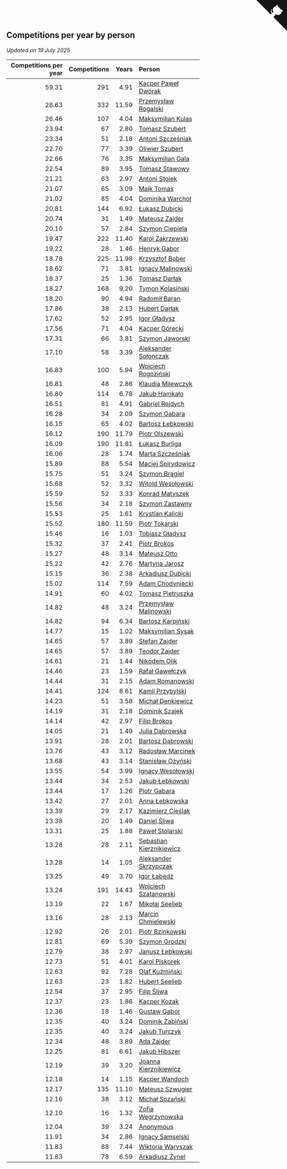 ## Competitions per year by person

*Updated on 19 July 2025*

| Competitions per year | Competitions | Years | Person |
| ---: | ---: | ---: | :--- |
| 59.31 | 291 | 4.91 | [Kacper Paweł Dworak](https://www.worldcubeassociation.org/persons/2020DWOR01) |
| 28.63 | 332 | 11.59 | [Przemysław Rogalski](https://www.worldcubeassociation.org/persons/2013ROGA02) |
| 26.46 | 107 | 4.04 | [Maksymilian Kulas](https://www.worldcubeassociation.org/persons/2021KULA02) |
| 23.94 | 67 | 2.80 | [Tomasz Szubert](https://www.worldcubeassociation.org/persons/2022SZUB02) |
| 23.34 | 51 | 2.18 | [Antoni Szcześniak](https://www.worldcubeassociation.org/persons/2023SZCZ04) |
| 22.70 | 77 | 3.39 | [Oliwier Szubert](https://www.worldcubeassociation.org/persons/2022SZUB01) |
| 22.66 | 76 | 3.35 | [Maksymilian Gala](https://www.worldcubeassociation.org/persons/2022GALA01) |
| 22.54 | 89 | 3.95 | [Tomasz Stawowy](https://www.worldcubeassociation.org/persons/2021STAW01) |
| 21.21 | 63 | 2.97 | [Antoni Stojek](https://www.worldcubeassociation.org/persons/2022STOJ03) |
| 21.07 | 65 | 3.09 | [Majk Tomas](https://www.worldcubeassociation.org/persons/2022TOMA05) |
| 21.02 | 85 | 4.04 | [Dominika Warchoł](https://www.worldcubeassociation.org/persons/2021WARC01) |
| 20.81 | 144 | 6.92 | [Łukasz Dubicki](https://www.worldcubeassociation.org/persons/2018DUBI01) |
| 20.74 | 31 | 1.49 | [Mateusz Zajder](https://www.worldcubeassociation.org/persons/2024ZAJD01) |
| 20.10 | 57 | 2.84 | [Szymon Ciepiela](https://www.worldcubeassociation.org/persons/2022CIEP01) |
| 19.47 | 222 | 11.40 | [Karol Zakrzewski](https://www.worldcubeassociation.org/persons/2014ZAKR01) |
| 19.22 | 28 | 1.46 | [Henryk Gabor](https://www.worldcubeassociation.org/persons/2024GABO02) |
| 18.78 | 225 | 11.98 | [Krzysztof Bober](https://www.worldcubeassociation.org/persons/2013BOBE01) |
| 18.62 | 71 | 3.81 | [Ignacy Malinowski](https://www.worldcubeassociation.org/persons/2021MALI02) |
| 18.37 | 25 | 1.36 | [Tomasz Darłak](https://www.worldcubeassociation.org/persons/2024DARL01) |
| 18.27 | 168 | 9.20 | [Tymon Kolasiński](https://www.worldcubeassociation.org/persons/2016KOLA02) |
| 18.20 | 90 | 4.94 | [Radomił Baran](https://www.worldcubeassociation.org/persons/2020BARA02) |
| 17.86 | 38 | 2.13 | [Hubert Darłak](https://www.worldcubeassociation.org/persons/2023DARL03) |
| 17.62 | 52 | 2.95 | [Igor Gładysz](https://www.worldcubeassociation.org/persons/2022GLAD01) |
| 17.56 | 71 | 4.04 | [Kacper Górecki](https://www.worldcubeassociation.org/persons/2021GORE01) |
| 17.31 | 66 | 3.81 | [Szymon Jaworski](https://www.worldcubeassociation.org/persons/2021JAWO01) |
| 17.10 | 58 | 3.39 | [Aleksander Sołonczak](https://www.worldcubeassociation.org/persons/2022SOLO01) |
| 16.83 | 100 | 5.94 | [Wojciech Rogoziński](https://www.worldcubeassociation.org/persons/2019ROGO04) |
| 16.81 | 48 | 2.86 | [Klaudia Milewczyk](https://www.worldcubeassociation.org/persons/2022MILE05) |
| 16.80 | 114 | 6.78 | [Jakub Hamkało](https://www.worldcubeassociation.org/persons/2018HAMK01) |
| 16.51 | 81 | 4.91 | [Gabriel Rejdych](https://www.worldcubeassociation.org/persons/2020REJD01) |
| 16.28 | 34 | 2.09 | [Szymon Gabara](https://www.worldcubeassociation.org/persons/2023GABA01) |
| 16.15 | 65 | 4.02 | [Bartosz Łebkowski](https://www.worldcubeassociation.org/persons/2021LEBK01) |
| 16.12 | 190 | 11.79 | [Piotr Olszewski](https://www.worldcubeassociation.org/persons/2013OLSZ02) |
| 16.09 | 190 | 11.81 | [Łukasz Burliga](https://www.worldcubeassociation.org/persons/2013BURL01) |
| 16.06 | 28 | 1.74 | [Marta Szcześniak](https://www.worldcubeassociation.org/persons/2023SZCZ07) |
| 15.89 | 88 | 5.54 | [Maciej Spirydowicz](https://www.worldcubeassociation.org/persons/2020SPIR01) |
| 15.75 | 51 | 3.24 | [Szymon Brągiel](https://www.worldcubeassociation.org/persons/2022BRAG03) |
| 15.68 | 52 | 3.32 | [Witold Wesołowski](https://www.worldcubeassociation.org/persons/2022WESO01) |
| 15.59 | 52 | 3.33 | [Konrad Matyszek](https://www.worldcubeassociation.org/persons/2022MATY02) |
| 15.56 | 34 | 2.18 | [Szymon Zastawny](https://www.worldcubeassociation.org/persons/2023ZAST01) |
| 15.53 | 25 | 1.61 | [Krystian Kalicki](https://www.worldcubeassociation.org/persons/2023KALI10) |
| 15.52 | 180 | 11.59 | [Piotr Tokarski](https://www.worldcubeassociation.org/persons/2013TOKA01) |
| 15.46 | 16 | 1.03 | [Tobiasz Gładysz](https://www.worldcubeassociation.org/persons/2024GLAD02) |
| 15.32 | 37 | 2.41 | [Piotr Brokos](https://www.worldcubeassociation.org/persons/2023BROK01) |
| 15.27 | 48 | 3.14 | [Mateusz Otto](https://www.worldcubeassociation.org/persons/2022OTTO01) |
| 15.22 | 42 | 2.76 | [Martyna Jarosz](https://www.worldcubeassociation.org/persons/2022JARO01) |
| 15.15 | 36 | 2.38 | [Arkadiusz Dubicki](https://www.worldcubeassociation.org/persons/2023DUBI01) |
| 15.02 | 114 | 7.59 | [Adam Chodyniecki](https://www.worldcubeassociation.org/persons/2017CHOD02) |
| 14.91 | 60 | 4.02 | [Tomasz Pietruszka](https://www.worldcubeassociation.org/persons/2021PIET01) |
| 14.82 | 48 | 3.24 | [Przemysław Malinowski](https://www.worldcubeassociation.org/persons/2022MALI01) |
| 14.82 | 94 | 6.34 | [Bartosz Karpiński](https://www.worldcubeassociation.org/persons/2019KARP03) |
| 14.77 | 15 | 1.02 | [Maksymilian Sysak](https://www.worldcubeassociation.org/persons/2024SYSA01) |
| 14.65 | 57 | 3.89 | [Stefan Zajder](https://www.worldcubeassociation.org/persons/2021ZAJD02) |
| 14.65 | 57 | 3.89 | [Teodor Zajder](https://www.worldcubeassociation.org/persons/2021ZAJD03) |
| 14.61 | 21 | 1.44 | [Nikodem Olik](https://www.worldcubeassociation.org/persons/2024OLIK01) |
| 14.46 | 23 | 1.59 | [Rafał Gawełczyk](https://www.worldcubeassociation.org/persons/2023GAWE01) |
| 14.44 | 31 | 2.15 | [Adam Romanowski](https://www.worldcubeassociation.org/persons/2023ROMA10) |
| 14.41 | 124 | 8.61 | [Kamil Przybylski](https://www.worldcubeassociation.org/persons/2016PRZY01) |
| 14.23 | 51 | 3.58 | [Michał Denkiewicz](https://www.worldcubeassociation.org/persons/2021DENK01) |
| 14.19 | 31 | 2.18 | [Dominik Szajek](https://www.worldcubeassociation.org/persons/2023SZAJ01) |
| 14.14 | 42 | 2.97 | [Filip Brokos](https://www.worldcubeassociation.org/persons/2022BROK03) |
| 14.05 | 21 | 1.49 | [Julia Dąbrowska](https://www.worldcubeassociation.org/persons/2024DABR01) |
| 13.91 | 28 | 2.01 | [Bartosz Dąbrowski](https://www.worldcubeassociation.org/persons/2023DABR07) |
| 13.76 | 43 | 3.12 | [Radosław Marcinek](https://www.worldcubeassociation.org/persons/2022MARC05) |
| 13.68 | 43 | 3.14 | [Stanisław Ożyński](https://www.worldcubeassociation.org/persons/2022OZYN01) |
| 13.55 | 54 | 3.99 | [Ignacy Wesołowski](https://www.worldcubeassociation.org/persons/2021WESO01) |
| 13.44 | 34 | 2.53 | [Jakub Łebkowski](https://www.worldcubeassociation.org/persons/2023LEBK01) |
| 13.44 | 17 | 1.26 | [Piotr Gabara](https://www.worldcubeassociation.org/persons/2024GABA02) |
| 13.42 | 27 | 2.01 | [Anna Łebkowska](https://www.worldcubeassociation.org/persons/2023LEBK04) |
| 13.39 | 29 | 2.17 | [Kazimierz Cieślak](https://www.worldcubeassociation.org/persons/2023CIES01) |
| 13.38 | 20 | 1.49 | [Daniel Śliwa](https://www.worldcubeassociation.org/persons/2024SLIW01) |
| 13.31 | 25 | 1.88 | [Paweł Stolarski](https://www.worldcubeassociation.org/persons/2023STOL04) |
| 13.28 | 28 | 2.11 | [Sebastian Kierznikiewicz](https://www.worldcubeassociation.org/persons/2023KIER02) |
| 13.28 | 14 | 1.05 | [Aleksander Skrzypczak](https://www.worldcubeassociation.org/persons/2024SKRZ01) |
| 13.25 | 49 | 3.70 | [Igor Łabędź](https://www.worldcubeassociation.org/persons/2021LABE01) |
| 13.24 | 191 | 14.43 | [Wojciech Szatanowski](https://www.worldcubeassociation.org/persons/2011SZAT01) |
| 13.19 | 22 | 1.67 | [Mikołaj Seelieb](https://www.worldcubeassociation.org/persons/2023SEEL04) |
| 13.16 | 28 | 2.13 | [Marcin Chmielewski](https://www.worldcubeassociation.org/persons/2023CHMI01) |
| 12.92 | 26 | 2.01 | [Piotr Bzinkowski](https://www.worldcubeassociation.org/persons/2023BZIN01) |
| 12.81 | 69 | 5.39 | [Szymon Grodzki](https://www.worldcubeassociation.org/persons/2020GROD01) |
| 12.79 | 38 | 2.97 | [Janusz Łebkowski](https://www.worldcubeassociation.org/persons/2022LEBK01) |
| 12.73 | 51 | 4.01 | [Karol Piskorek](https://www.worldcubeassociation.org/persons/2021PISK01) |
| 12.63 | 92 | 7.28 | [Olaf Kuźmiński](https://www.worldcubeassociation.org/persons/2018KUZM02) |
| 12.63 | 23 | 1.82 | [Hubert Seelieb](https://www.worldcubeassociation.org/persons/2023SEEL02) |
| 12.54 | 37 | 2.95 | [Filip Śliwa](https://www.worldcubeassociation.org/persons/2022SLIW01) |
| 12.37 | 23 | 1.86 | [Kacper Kozak](https://www.worldcubeassociation.org/persons/2023KOZA05) |
| 12.36 | 18 | 1.46 | [Gustaw Gabor](https://www.worldcubeassociation.org/persons/2024GABO01) |
| 12.35 | 40 | 3.24 | [Dominik Żabiński](https://www.worldcubeassociation.org/persons/2022ZABI01) |
| 12.35 | 40 | 3.24 | [Jakub Turczyk](https://www.worldcubeassociation.org/persons/2022TURC02) |
| 12.34 | 48 | 3.89 | [Ada Zajder](https://www.worldcubeassociation.org/persons/2021ZAJD01) |
| 12.25 | 81 | 6.61 | [Jakub Hibszer](https://www.worldcubeassociation.org/persons/2018HIBS01) |
| 12.19 | 39 | 3.20 | [Joanna Kierznikiewicz](https://www.worldcubeassociation.org/persons/2022KIER01) |
| 12.18 | 14 | 1.15 | [Kacper Wandoch](https://www.worldcubeassociation.org/persons/2024WAND01) |
| 12.17 | 135 | 11.10 | [Mateusz Szwugier](https://www.worldcubeassociation.org/persons/2014SZWU01) |
| 12.16 | 38 | 3.12 | [Michał Sozański](https://www.worldcubeassociation.org/persons/2022SOZA02) |
| 12.10 | 16 | 1.32 | [Zofia Węgrzynowska](https://www.worldcubeassociation.org/persons/2024WEGR01) |
| 12.04 | 39 | 3.24 | [Anonymous](https://www.worldcubeassociation.org/persons/2022ANON03) |
| 11.91 | 34 | 2.86 | [Ignacy Samselski](https://www.worldcubeassociation.org/persons/2022SAMS03) |
| 11.83 | 88 | 7.44 | [Wiktoria Waryszak](https://www.worldcubeassociation.org/persons/2018WARY01) |
| 11.83 | 78 | 6.59 | [Arkadiusz Żynel](https://www.worldcubeassociation.org/persons/2018ZYNE01) |


<a href="https://github.com/noeruchangd/wca_statistics_vn" class="github-corner" aria-label="View source on Github"><svg width="80" height="80" viewBox="0 0 250 250" style="fill:#151513; color:#fff; position: absolute; top: 0; border: 0; right: 0;" aria-hidden="true"><path d="M0,0 L115,115 L130,115 L142,142 L250,250 L250,0 Z"></path><path d="M128.3,109.0 C113.8,99.7 119.0,89.6 119.0,89.6 C122.0,82.7 120.5,78.6 120.5,78.6 C119.2,72.0 123.4,76.3 123.4,76.3 C127.3,80.9 125.5,87.3 125.5,87.3 C122.9,97.6 130.6,101.9 134.4,103.2" fill="currentColor" style="transform-origin: 130px 106px;" class="octo-arm"></path><path d="M115.0,115.0 C114.9,115.1 118.7,116.5 119.8,115.4 L133.7,101.6 C136.9,99.2 139.9,98.4 142.2,98.6 C133.8,88.0 127.5,74.4 143.8,58.0 C148.5,53.4 154.0,51.2 159.7,51.0 C160.3,49.4 163.2,43.6 171.4,40.1 C171.4,40.1 176.1,42.5 178.8,56.2 C183.1,58.6 187.2,61.8 190.9,65.4 C194.5,69.0 197.7,73.2 200.1,77.6 C213.8,80.2 216.3,84.9 216.3,84.9 C212.7,93.1 206.9,96.0 205.4,96.6 C205.1,102.4 203.0,107.8 198.3,112.5 C181.9,128.9 168.3,122.5 157.7,114.1 C157.9,116.9 156.7,120.9 152.7,124.9 L141.0,136.5 C139.8,137.7 141.6,141.9 141.8,141.8 Z" fill="currentColor" class="octo-body"></path></svg></a><style>.github-corner:hover .octo-arm{animation:octocat-wave 560ms ease-in-out}@keyframes octocat-wave{0%,100%{transform:rotate(0)}20%,60%{transform:rotate(-25deg)}40%,80%{transform:rotate(10deg)}}@media (max-width:500px){.github-corner:hover .octo-arm{animation:none}.github-corner .octo-arm{animation:octocat-wave 560ms ease-in-out}}</style>
